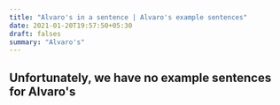 ```yaml
---
title: "Alvaro's in a sentence | Alvaro's example sentences"
date: 2021-01-20T19:57:50+05:30
draft: falses
summary: "Alvaro's"
---
```

## Unfortunately, we have no example sentences for Alvaro's                 
